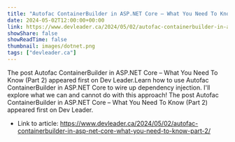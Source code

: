 ```yaml
---
title: "Autofac ContainerBuilder in ASP.NET Core – What You Need To Know (Part 2)"
date: 2024-05-02T12:00:00+00:00
link: https://www.devleader.ca/2024/05/02/autofac-containerbuilder-in-asp-net-core-what-you-need-to-know-part-2/
showShare: false
showReadTime: false
thumbnail: images/dotnet.png
tags: ["devleader.ca"]
---
```

The post Autofac ContainerBuilder in ASP.NET Core – What You Need To Know (Part 2) appeared first on Dev Leader.Learn how to use Autofac ContainerBuilder in ASP.NET Core to wire up dependency injection. I'll explore what we can and cannot do with this approach!
The post Autofac ContainerBuilder in ASP.NET Core – What You Need To Know (Part 2) appeared first on Dev Leader.

- Link to article: https://www.devleader.ca/2024/05/02/autofac-containerbuilder-in-asp-net-core-what-you-need-to-know-part-2/